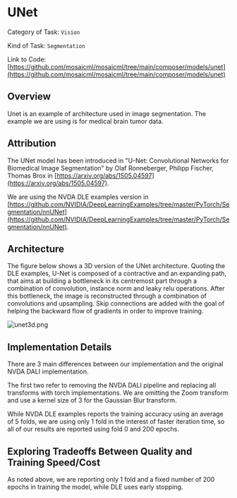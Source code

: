 # UNet

Category of Task: `Vision`

Kind of Task: `Segmentation`

Link to Code: [https://github.com/mosaicml/mosaicml/tree/main/composer/models/unet](https://github.com/mosaicml/mosaicml/tree/main/composer/models/unet)

## Overview

Unet is an example of architecture used in image segmentation. The example we are using is for medical brain tumor data.

## Attribution

The UNet model has been introduced in "U-Net: Convolutional Networks for Biomedical Image Segmentation" by Olaf Ronneberger, Philipp Fischer, Thomas Brox in [https://arxiv.org/abs/1505.04597](https://arxiv.org/abs/1505.04597). 

We are using the NVDA DLE examples version in 
[https://github.com/NVIDIA/DeepLearningExamples/tree/master/PyTorch/Segmentation/nnUNet](https://github.com/NVIDIA/DeepLearningExamples/tree/master/PyTorch/Segmentation/nnUNet). 

## Architecture

The figure below shows a 3D version of the UNet architecture. Quoting the DLE examples, U-Net is composed of a contractive and an expanding path, that aims at building a bottleneck in its centremost part through a combination of convolution, instance norm and leaky relu operations. After this bottleneck, the image is reconstructed through a combination of convolutions and upsampling. Skip connections are added with the goal of helping the backward flow of gradients in order to improve training.

![unet3d.png](https://storage.googleapis.com/docs.mosaicml.com/images/models/unet3d.png)

## Implementation Details

There are 3 main differences between our implementation and the original NVDA DALI implementation. 

The first two refer to removing the NVDA DALI pipeline and replacing all transforms with torch implementations. We are omitting the Zoom transform and use a kernel size of 3 for the Gaussian Blur transform.

While NVDA DLE examples reports the training accuracy using an average of 5 folds, we are using only 1 fold in the interest of faster iteration time, so all of our results are reported using fold 0 and 200 epochs. 

## Exploring Tradeoffs Between Quality and Training Speed/Cost

As noted above, we are reporting only 1 fold and a fixed number of 200 epochs in training the model, while DLE uses early stopping.